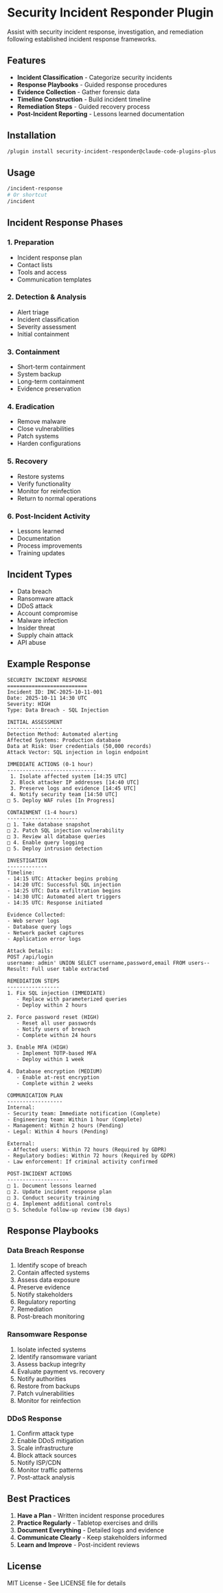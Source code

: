 # Security Incident Responder Plugin

Assist with security incident response, investigation, and remediation following established incident response frameworks.

## Features

- **Incident Classification** - Categorize security incidents
- **Response Playbooks** - Guided response procedures
- **Evidence Collection** - Gather forensic data
- **Timeline Construction** - Build incident timeline
- **Remediation Steps** - Guided recovery process
- **Post-Incident Reporting** - Lessons learned documentation

## Installation

```bash
/plugin install security-incident-responder@claude-code-plugins-plus
```

## Usage

```bash
/incident-response
# Or shortcut
/incident
```

## Incident Response Phases

### 1. Preparation
- Incident response plan
- Contact lists
- Tools and access
- Communication templates

### 2. Detection & Analysis
- Alert triage
- Incident classification
- Severity assessment
- Initial containment

### 3. Containment
- Short-term containment
- System backup
- Long-term containment
- Evidence preservation

### 4. Eradication
- Remove malware
- Close vulnerabilities
- Patch systems
- Harden configurations

### 5. Recovery
- Restore systems
- Verify functionality
- Monitor for reinfection
- Return to normal operations

### 6. Post-Incident Activity
- Lessons learned
- Documentation
- Process improvements
- Training updates

## Incident Types

- Data breach
- Ransomware attack
- DDoS attack
- Account compromise
- Malware infection
- Insider threat
- Supply chain attack
- API abuse

## Example Response

```
SECURITY INCIDENT RESPONSE
==========================
Incident ID: INC-2025-10-11-001
Date: 2025-10-11 14:30 UTC
Severity: HIGH
Type: Data Breach - SQL Injection

INITIAL ASSESSMENT
------------------
Detection Method: Automated alerting
Affected Systems: Production database
Data at Risk: User credentials (50,000 records)
Attack Vector: SQL injection in login endpoint

IMMEDIATE ACTIONS (0-1 hour)
-----------------------------
 1. Isolate affected system [14:35 UTC]
 2. Block attacker IP addresses [14:40 UTC]
 3. Preserve logs and evidence [14:45 UTC]
 4. Notify security team [14:50 UTC]
□ 5. Deploy WAF rules [In Progress]

CONTAINMENT (1-4 hours)
-----------------------
□ 1. Take database snapshot
□ 2. Patch SQL injection vulnerability
□ 3. Review all database queries
□ 4. Enable query logging
□ 5. Deploy intrusion detection

INVESTIGATION
-------------
Timeline:
- 14:15 UTC: Attacker begins probing
- 14:20 UTC: Successful SQL injection
- 14:25 UTC: Data exfiltration begins
- 14:30 UTC: Automated alert triggers
- 14:35 UTC: Response initiated

Evidence Collected:
- Web server logs
- Database query logs
- Network packet captures
- Application error logs

Attack Details:
POST /api/login
username: admin' UNION SELECT username,password,email FROM users--
Result: Full user table extracted

REMEDIATION STEPS
-----------------
1. Fix SQL injection (IMMEDIATE)
   - Replace with parameterized queries
   - Deploy within 2 hours

2. Force password reset (HIGH)
   - Reset all user passwords
   - Notify users of breach
   - Complete within 24 hours

3. Enable MFA (HIGH)
   - Implement TOTP-based MFA
   - Deploy within 1 week

4. Database encryption (MEDIUM)
   - Enable at-rest encryption
   - Complete within 2 weeks

COMMUNICATION PLAN
------------------
Internal:
- Security team: Immediate notification (Complete)
- Engineering team: Within 1 hour (Complete)
- Management: Within 2 hours (Pending)
- Legal: Within 4 hours (Pending)

External:
- Affected users: Within 72 hours (Required by GDPR)
- Regulatory bodies: Within 72 hours (Required by GDPR)
- Law enforcement: If criminal activity confirmed

POST-INCIDENT ACTIONS
--------------------
□ 1. Document lessons learned
□ 2. Update incident response plan
□ 3. Conduct security training
□ 4. Implement additional controls
□ 5. Schedule follow-up review (30 days)
```

## Response Playbooks

### Data Breach Response
1. Identify scope of breach
2. Contain affected systems
3. Assess data exposure
4. Preserve evidence
5. Notify stakeholders
6. Regulatory reporting
7. Remediation
8. Post-breach monitoring

### Ransomware Response
1. Isolate infected systems
2. Identify ransomware variant
3. Assess backup integrity
4. Evaluate payment vs. recovery
5. Notify authorities
6. Restore from backups
7. Patch vulnerabilities
8. Monitor for reinfection

### DDoS Response
1. Confirm attack type
2. Enable DDoS mitigation
3. Scale infrastructure
4. Block attack sources
5. Notify ISP/CDN
6. Monitor traffic patterns
7. Post-attack analysis

## Best Practices

1. **Have a Plan** - Written incident response procedures
2. **Practice Regularly** - Tabletop exercises and drills
3. **Document Everything** - Detailed logs and evidence
4. **Communicate Clearly** - Keep stakeholders informed
5. **Learn and Improve** - Post-incident reviews

## License

MIT License - See LICENSE file for details

